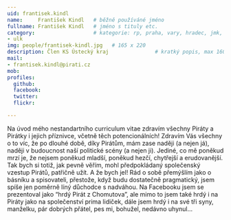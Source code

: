 ```yaml
---
uid: frantisek.kindl
name:     František Kindl  	# běžně používáné jméno
fullname: František Kindl  	# jméno s tituly etc.
category:                 	# kategorie: rp, praha, vary, hradec, jmk, senat
- ulk
img: people/frantisek-kindl.jpg   # 165 x 220
description: Člen KS Ústecký kraj            	# kratký popis, max 160 znaků
mail:
- frantisek.kindl@pirati.cz
mob:
profiles:
  github: 
  facebook: 
  twitter: 
  flickr:

---
```

 Na úvod mého nestandartního curriculum vitae zdravím všechny Piráty a Pirátky i jejich příznivce, včetně těch potencionálních! Zdravím Vás všechny o to víc, že po dlouhé době, díky Pirátům, mám zase naději (a nejen já), naději v budoucnost naší politické scény (a nejen ji). Jediné, co mě poněkud mrzí je, že nejsem poněkud mladší, poněkud hezčí, chytřejší a erudovanější. Tak bych si totiž, jak pevně věřím, mohl předpokládaný společenský vzestup Pirátů, patřičně užít. A že bych jel!
 Rád o sobě přemýšlím jako o básníku a spisovateli, přestože, když budu dostatečně pragmatický, jsem spíše jen poměrně líný důchodce s nadváhou. Na Facebooku jsem se prezentoval jako “hrdý Pirát z Chomutova”, ale mimo to jsem také hrdý i na Piráty jako na společenství prima lidiček, dále jsem hrdý i na své tři syny, manželku, pár dobrých přátel, pes mi, bohužel, nedávno uhynul...
